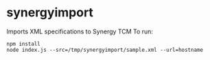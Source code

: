 # synergyimport
Imports XML specifications to Synergy TCM
To run:

    npm install
    node index.js --src=/tmp/synergyimport/sample.xml --url=hostname

